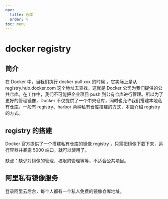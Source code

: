 ```yaml
---
nav:
  title: 仓库
  order: 4
toc: menu
---
```


# docker registry

## 简介

在 Docker 中，当我们执行 docker pull xxx 的时候 ，它实际上是从 registry.hub.docker.com 这个地址去查找，这就是 Docker 公司为我们提供的公共仓库。在工作中，我们不可能把企业项目 push 到公有仓库进行管理。所以为了更好的管理镜像，Docker 不仅提供了一个中央仓库，同时也允许我们搭建本地私有仓库。一般有 registry、harbor 两种私有仓库搭建的方式，本篇介绍 registry 的方式。

## registry 的搭建

Docker 官方提供了一个搭建私有仓库的镜像 registry ，只需把镜像下载下来，运行容器并暴露 5000 端口，就可以使用了。

缺点：缺少对镜像的管理、权限的管理等等，不适合公共项目。

## 阿里私有镜像服务

登录阿里云后台，每个人都有一个私人免费的镜像仓库地址。

